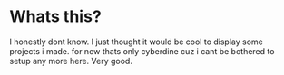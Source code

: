 # Whats this?

I honestly dont know. I just thought it would be cool to display some projects i made. for now thats only cyberdine cuz i cant be bothered to setup any more here.
Very good.
